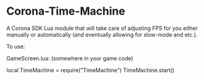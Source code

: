 Corona-Time-Machine
===================

A Corona SDK Lua module that will take care of adjusting FPS for you either manually or automatically (and eventually allowing for slow-mode and etc.).

To use:

GameScreen.lua: (somewhere in your game code)

local TimeMachine = require("TimeMachine")
TimeMachine.start()